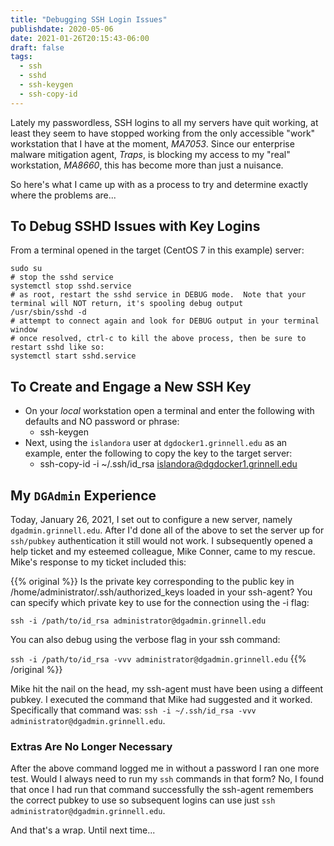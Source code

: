 ```yaml
---
title: "Debugging SSH Login Issues"
publishdate: 2020-05-06
date: 2021-01-26T20:15:43-06:00
draft: false
tags:
  - ssh
  - sshd
  - ssh-keygen
  - ssh-copy-id
---
```


Lately my passwordless, SSH logins to all my servers have quit working, at least they seem to have stopped working from the only accessible "work" workstation that I have at the moment, _MA7053_. Since our enterprise malware mitigation agent, _Traps_, is blocking my access to my "real" workstation, _MA8660_, this has become more than just a nuisance.

So here's what I came up with as a process to try and determine exactly where the problems are...

## To Debug SSHD Issues with Key Logins

From a terminal opened in the target (CentOS 7 in this example) server:

```
sudo su
# stop the sshd service
systemctl stop sshd.service
# as root, restart the sshd service in DEBUG mode.  Note that your terminal will NOT return, it's spooling debug output
/usr/sbin/sshd -d
# attempt to connect again and look for DEBUG output in your terminal window
# once resolved, ctrl-c to kill the above process, then be sure to restart sshd like so:
systemctl start sshd.service
```

## To Create and Engage a New SSH Key

  - On your *local* workstation open a terminal and enter the following with defaults and NO password or phrase:
    - ssh-keygen
  - Next, using the `islandora` user at `dgdocker1.grinnell.edu` as an example, enter the following to copy the key to the target server:
    - ssh-copy-id -i ~/.ssh/id_rsa islandora@dgdocker1.grinnell.edu

## My `DGAdmin` Experience

Today, January 26, 2021, I set out to configure a new server, namely `dgadmin.grinnell.edu`.  After I'd done all of the above to set the server up for `ssh/pubkey` authentication it still would not work. I subsequently opened a help ticket and my esteemed colleague, Mike Conner, came to my rescue.  Mike's response to my ticket included this:

{{% original %}}
Is the private key corresponding to the public key in /home/administrator/.ssh/authorized_keys loaded in your ssh-agent?
You can specify which private key to use for the connection using the -i flag:

  `ssh -i /path/to/id_rsa administrator@dgadmin.grinnell.edu`

You can also debug using the verbose flag in your ssh command:

  `ssh -i /path/to/id_rsa -vvv administrator@dgadmin.grinnell.edu`
{{% /original %}}

Mike hit the nail on the head, my ssh-agent must have been using a diffeent pubkey.  I executed the command that Mike had suggested and it worked.  Specifically that command was: `ssh -i ~/.ssh/id_rsa -vvv administrator@dgadmin.grinnell.edu`.

### Extras Are No Longer Necessary

After the above command logged me in without a password I ran one more test.  Would I always need to run my `ssh` commands in that form?  No, I found that once I had run that command successfully the ssh-agent remembers the correct pubkey to use so subsequent logins can use just `ssh administrator@dgadmin.grinnell.edu`.

And that's a wrap.  Until next time...
